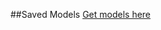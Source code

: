 ##Saved Models 
[Get models here](https://drive.google.com/drive/folders/1xnXEZX0hPsQWPTwOcxlmVL4ru0unLig5?usp=sharing)
